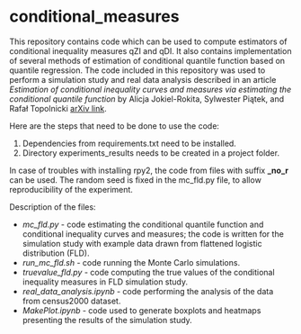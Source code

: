 # conditional_measures
This repository contains code which can be used to compute estimators of conditional inequality measures qZI and qDI. It also contains implementation of several methods of estimation of conditional quantile function based on quantile regression.
The code included in this repository was used to perform a simulation study and real data analysis described in an article *Estimation of conditional inequality curves and measures via estimating the conditional quantile function* by Alicja Jokiel-Rokita, Sylwester Piątek, and Rafał Topolnicki [arXiv link](https://arxiv.org/abs/2412.20228).

Here are the steps that need to be done to use the code:
1. Dependencies from requirements.txt need to be installed.
2. Directory experiments_results needs to be created in a project folder.

In case of troubles with installing rpy2, the code from files with suffix **_no_r** can be used. The random seed is fixed in the mc_fld.py file, to allow reproducibility of the experiment.

Description of the files:
- *mc_fld.py* - code estimating the conditional quantile function and conditional inequality curves and measures; the code is written for the simulation study with example data drawn from flattened logistic distribution (FLD).
- *run_mc_fld.sh* - code running the Monte Carlo simulations.
- *truevalue_fld.py* - code computing the true values of the conditional inequality measures in FLD simulation study.
- *real_data_analysis.ipynb* - code performing the analysis of the data from census2000 dataset.
- *MakePlot.ipynb* - code used to generate boxplots and heatmaps presenting the results of the simulation study.